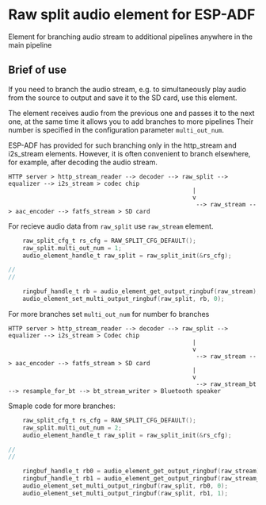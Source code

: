 
# Raw split audio element for ESP-ADF

Element for branching audio stream to additional pipelines anywhere in the main pipeline

## Brief of use

If you need to branch the audio stream, e.g. to simultaneously play audio from the source to output and save it to the SD card, use this element.

The element receives audio from the previous one and passes it to the next one, at the same time it allows you to add branches to more pipelines Their number is specified in the configuration parameter `multi_out_num`.

ESP-ADF has provided for such branching only in the http_stream and i2s_stream elements. However, it is often convenient to branch elsewhere, for example, after decoding the audio stream.

```
HTTP server > http_stream_reader --> decoder --> raw_split --> equalizer --> i2s_stream > codec chip
                                                    |
                                                    v
                                                     --> raw_stream --> aac_encoder --> fatfs_stream > SD card
```

For recieve audio data from `raw_split` use `raw_stream` element.

```c
    raw_split_cfg_t rs_cfg = RAW_SPLIT_CFG_DEFAULT();
    raw_split.multi_out_num = 1;
    audio_element_handle_t raw_split = raw_split_init(&rs_cfg);

//
//

    ringbuf_handle_t rb = audio_element_get_output_ringbuf(raw_stream);
    audio_element_set_multi_output_ringbuf(raw_split, rb, 0);
```

For more branches set `multi_out_num` for number fo branches

```
HTTP server > http_stream_reader --> decoder --> raw_split --> equalizer --> i2s_stream > Codec chip
                                                    |
                                                    v
                                                     --> raw_stream --> aac_encoder --> fatfs_stream > SD card
                                                    |
                                                    v
                                                     --> raw_stream_bt --> resample_for_bt --> bt_stream_writer > Bluetooth speaker
```
Smaple code for more branches:
```c
    raw_split_cfg_t rs_cfg = RAW_SPLIT_CFG_DEFAULT();
    raw_split.multi_out_num = 2;
    audio_element_handle_t raw_split = raw_split_init(&rs_cfg);

//
//

    ringbuf_handle_t rb0 = audio_element_get_output_ringbuf(raw_stream);
    ringbuf_handle_t rb1 = audio_element_get_output_ringbuf(raw_stream_bt);
    audio_element_set_multi_output_ringbuf(raw_split, rb0, 0);
    audio_element_set_multi_output_ringbuf(raw_split, rb1, 1);
```

